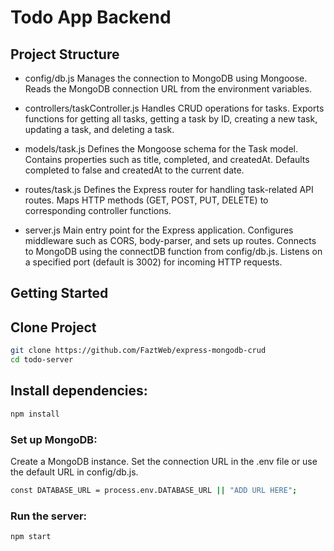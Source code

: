 # Todo App Backend

## Project Structure

* config/db.js
Manages the connection to MongoDB using Mongoose.
Reads the MongoDB connection URL from the environment variables.

* controllers/taskController.js
Handles CRUD operations for tasks.
Exports functions for getting all tasks, getting a task by ID, creating a new task, updating a task, and deleting a task.

* models/task.js
Defines the Mongoose schema for the Task model.
Contains properties such as title, completed, and createdAt.
Defaults completed to false and createdAt to the current date.

* routes/task.js
Defines the Express router for handling task-related API routes.
Maps HTTP methods (GET, POST, PUT, DELETE) to corresponding controller functions.

* server.js
Main entry point for the Express application.
Configures middleware such as CORS, body-parser, and sets up routes.
Connects to MongoDB using the connectDB function from config/db.js.
Listens on a specified port (default is 3002) for incoming HTTP requests.

## Getting Started

## Clone Project
```bash
git clone https://github.com/FaztWeb/express-mongodb-crud
cd todo-server
```

## Install dependencies:

```bash
npm install
```

### Set up MongoDB:

Create a MongoDB instance.
Set the connection URL in the .env file or use the default URL in config/db.js.
```bash
const DATABASE_URL = process.env.DATABASE_URL || "ADD URL HERE";
```

### Run the server:

```bash
npm start
```

